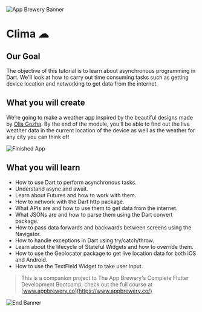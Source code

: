 ![App Brewery Banner](https://github.com/londonappbrewery/Images/blob/master/AppBreweryBanner.png)

# Clima ☁

## Our Goal

The objective of this tutorial is to learn about asynchronous programming in Dart. We'll look at how
to carry out time consuming tasks such as getting device location and networking to get data from
the internet.

## What you will create

We’re going to make a weather app inspired by the beautiful designs made
by [Olia Gozha](https://dribbble.com/shots/4663154-). By the end of the module, you'll be able to
find out the live weather data in the current location of the device as well as the weather for any
city you can think of!

![Finished App](https://github.com/londonappbrewery/Images/blob/master/clima-demo.gif)

## What you will learn

- How to use Dart to perform asynchronous tasks.
- Understand async and await.
- Learn about Futures and how to work with them.
- How to network with the Dart http package.
- What APIs are and how to use them to get data from the internet.
- What JSONs are and how to parse them using the Dart convert package.
- How to pass data forwards and backwards between screens using the Navigator.
- How to handle exceptions in Dart using try/catch/throw.
- Learn about the lifecycle of Stateful Widgets and how to override them.
- How to use the Geolocator package to get live location data for both iOS and Android.
- How to use the TextField Widget to take user input.

> This is a companion project to The App Brewery's Complete Flutter Development Bootcamp, check out the full course at [www.appbrewery.co](https://www.appbrewery.co/)

![End Banner](https://github.com/londonappbrewery/Images/blob/master/readme-end-banner.png)
